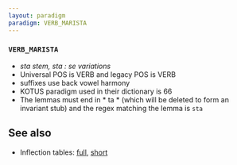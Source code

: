 ```yaml
---
layout: paradigm
paradigm: VERB_MARISTA
---
```

### ` VERB_MARISTA `

* _sta stem, sta : se variations_
* Universal POS is VERB and legacy POS is VERB
* suffixes use back vowel harmony
* KOTUS paradigm used in their dictionary is 66
* The lemmas must end in * ta * (which will be deleted to form an invariant stub) and the regex matching the lemma is ` sta `

## See also

* Inflection tables: [full](gen/M/marista.html), [short](gen/M/marista_wikt.html)

